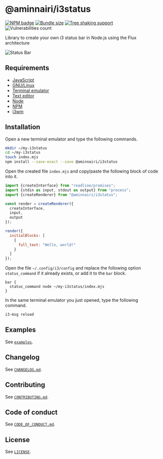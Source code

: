 # @aminnairi/i3status

[![NPM badge](https://badgen.net/badge/npm/1.0.1/blue)](https://www.npmjs.com/package/@aminnairi/i3status/v/1.0.1) [![Bundle size](https://badgen.net/bundlephobia/minzip/@aminnairi/i3status@1.0.1)](https://bundlephobia.com/package/@aminnairi/i3status@1.0.1) [![Tree shaking support](https://badgen.net/bundlephobia/tree-shaking/@aminnairi/i3status@1.0.1)](https://bundlephobia.com/package/@aminnairi/i3status@1.0.1) ![Vulnerabilities count](https://badgen.net/snyk/aminnairi/i3status)

Library to create your own i3 status bar in Node.js using the Flux architecture

![Status Bar](https://user-images.githubusercontent.com/18418459/146653832-246fe8e9-b680-47ac-8c90-6fe7fbf1a121.png)


## Requirements

- [JavaScript](https://developer.mozilla.org/fr/docs/Web/JavaScript)
- [GNU/Linux](https://en.wikipedia.org/wiki/Linux)
- [Terminal emulator](https://en.wikipedia.org/wiki/Terminal_emulator)
- [Text editor](https://en.wikipedia.org/wiki/Text_editor)
- [Node](https://nodejs.org/en/)
- [NPM](https://www.npmjs.com/)
- [i3wm](https://i3wm.org/)

## Installation

Open a new terminal emulator and type the following commands.

```bash
mkdir ~/my-i3status
cd ~/my-i3status
touch index.mjs
npm install --save-exact --save @aminnairi/i3status
```

Open the created file `index.mjs` and copy/paste the following block of code into it.

```javascript
import {createInterface} from "readline/promises";
import {stdin as input, stdout as output} from "process";
import {createRenderer} from "@aminnairi/i3status";

const render = createRenderer({
  createInterface,
  input,
  output
});

render({
  initialBlocks: [
    {
      full_text: "Hello, world!"
    }
  ]
});
```

Open the file `~/.config/i3/config` and replace the following option `status_command` if it already exists, or add it to the `bar` block.

```
bar {
  status_command node ~/my-i3status/index.mjs
}
```

In the same terminal emulator you just opened, type the following command.

```bash
i3-msg reload
```

## Examples

See [`examples`](https://github.com/aminnairi/i3status/tree/production/examples).

## Changelog

See [`CHANGELOG.md`](https://github.com/aminnairi/i3status/tree/production/CHANGELOG.md).

## Contributing

See [`CONTRIBUTING.md`](https://github.com/aminnairi/i3status/tree/production/CONTRIBUTING.md).

## Code of conduct

See [`CODE_OF_CONDUCT.md`](https://github.com/aminnairi/i3status/tree/production/CODE_OF_CONDUCT.md).

## License

See [`LICENSE`](https://github.com/aminnairi/i3status/tree/production/LICENSE).
